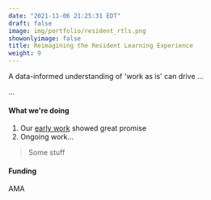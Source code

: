 ```yaml
---
date: "2021-11-06 21:25:31 EDT"
draft: false
image: img/portfolio/resident_rtls.png
showonlyimage: false
title: Reimagining the Resident Learning Experience
weight: 9
---
```


A data-informed understanding of 'work as is' can drive ...
<!--more-->

...

#### What we're doing

1. Our [early work](https://doi.org/10.4300/JGME-D-19-00026.1) showed great promise
2. Ongoing work...

> Some stuff

#### Funding
AMA